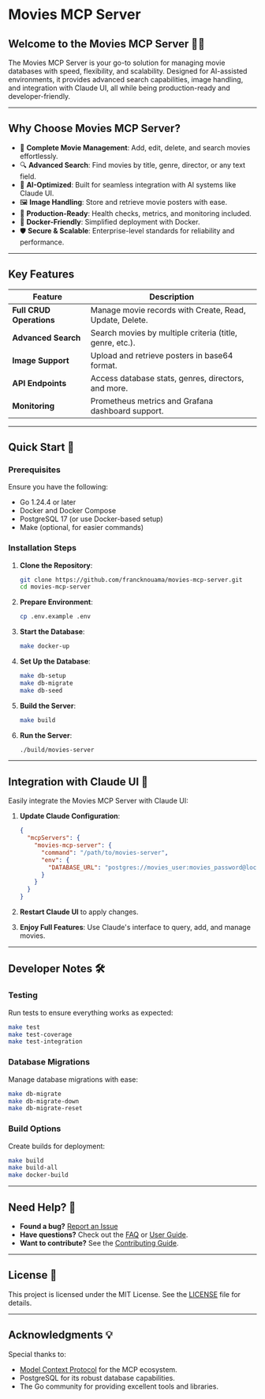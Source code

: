 # Movies MCP Server

## Welcome to the Movies MCP Server 🎥✨

The Movies MCP Server is your go-to solution for managing movie databases with speed, flexibility, and scalability. Designed for AI-assisted environments, it provides advanced search capabilities, image handling, and integration with Claude UI, all while being production-ready and developer-friendly.

---

## Why Choose Movies MCP Server?

- 🔄 **Complete Movie Management**: Add, edit, delete, and search movies effortlessly.
- 🔍 **Advanced Search**: Find movies by title, genre, director, or any text field.
- 🌟 **AI-Optimized**: Built for seamless integration with AI systems like Claude UI.
- 🖼️ **Image Handling**: Store and retrieve movie posters with ease.
- 🚀 **Production-Ready**: Health checks, metrics, and monitoring included.
- 🐳 **Docker-Friendly**: Simplified deployment with Docker.
- 🛡️ **Secure & Scalable**: Enterprise-level standards for reliability and performance.

---

## Key Features

| Feature                | Description                                               |
|------------------------|-----------------------------------------------------------|
| **Full CRUD Operations** | Manage movie records with Create, Read, Update, Delete.   |
| **Advanced Search**      | Search movies by multiple criteria (title, genre, etc.).  |
| **Image Support**        | Upload and retrieve posters in base64 format.            |
| **API Endpoints**        | Access database stats, genres, directors, and more.      |
| **Monitoring**           | Prometheus metrics and Grafana dashboard support.        |

---

## Quick Start 🚀

### Prerequisites

Ensure you have the following:

- Go 1.24.4 or later
- Docker and Docker Compose
- PostgreSQL 17 (or use Docker-based setup)
- Make (optional, for easier commands)

### Installation Steps

1. **Clone the Repository**:
   ```bash
   git clone https://github.com/francknouama/movies-mcp-server.git
   cd movies-mcp-server
   ```

2. **Prepare Environment**:
   ```bash
   cp .env.example .env
   ```

3. **Start the Database**:
   ```bash
   make docker-up
   ```

4. **Set Up the Database**:
   ```bash
   make db-setup
   make db-migrate
   make db-seed
   ```

5. **Build the Server**:
   ```bash
   make build
   ```

6. **Run the Server**:
   ```bash
   ./build/movies-server
   ```

---

## Integration with Claude UI 🤖

Easily integrate the Movies MCP Server with Claude UI:

1. **Update Claude Configuration**:
   ```json
   {
     "mcpServers": {
       "movies-mcp-server": {
         "command": "/path/to/movies-server",
         "env": {
           "DATABASE_URL": "postgres://movies_user:movies_password@localhost:5432/movies_db"
         }
       }
     }
   }
   ```

2. **Restart Claude UI** to apply changes.

3. **Enjoy Full Features**: Use Claude's interface to query, add, and manage movies.

---

## Developer Notes 🛠️

### Testing

Run tests to ensure everything works as expected:
```bash
make test
make test-coverage
make test-integration
```

### Database Migrations

Manage database migrations with ease:
```bash
make db-migrate
make db-migrate-down
make db-migrate-reset
```

### Build Options

Create builds for deployment:
```bash
make build
make build-all
make docker-build
```

---

## Need Help? 🤔

- **Found a bug?** [Report an Issue](https://github.com/francknouama/movies-mcp-server/issues)
- **Have questions?** Check out the [FAQ](docs/appendices/faq.md) or [User Guide](docs/guides/user-guide.md).
- **Want to contribute?** See the [Contributing Guide](docs/development/README.md).

---

## License 📜

This project is licensed under the MIT License. See the [LICENSE](LICENSE) file for details.

---

## Acknowledgments 💡

Special thanks to:

- [Model Context Protocol](https://modelcontextprotocol.io) for the MCP ecosystem.
- PostgreSQL for its robust database capabilities.
- The Go community for providing excellent tools and libraries.
